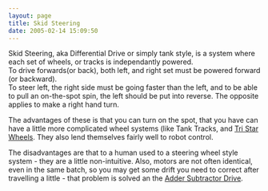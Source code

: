 ```yaml
---
layout: page
title: Skid Steering
date: 2005-02-14 15:09:50
---
```

<p>Skid Steering, aka Differential Drive or simply tank style, is a system where each set of wheels, or tracks is independantly powered.
<br/>To drive forwards(or back), both left, and right set must be powered forward (or backward).
<br/>To steer left, the right side must be going faster than the left, and to be able to pull an on-the-spot spin, the left should be put into reverse. The opposite applies to make a right hand turn.
</p>
<p>The advantages of these is that you can turn on the spot, that you have can have a little more complicated wheel systems (like Tank Tracks, and <a class="wiki" href="/wiki/tri_star_wheels.html" title="An advanced form of traction">Tri Star Wheels</a>. They also lend themselves fairly well to robot control.
</p>
<p>The disadvantages are that to a human used to a steering wheel style system - they are a little non-intuitive. Also, motors are not often identical, even in the same batch, so you may get some drift you need to correct after travelling a little - that problem is solved an the <a class="wiki" href="/wiki/adder_subtractor_drive.html" title="Adder Subtractor Drive">Adder Subtractor Drive</a>.
</p>
